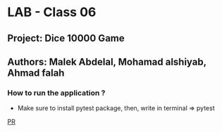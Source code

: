 # LAB - Class 06

## Project: Dice 10000 Game

## Authors: Malek Abdelal, Mohamad alshiyab, Ahmad falah 

### How to run the application ?

- Make sure to install pytest package, then, write in terminal => pytest

[PR](https://github.com/Malek-Abdelal)
